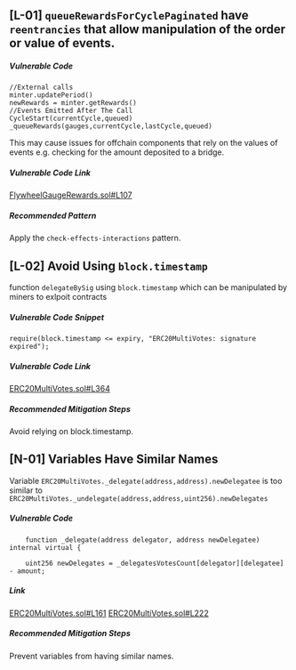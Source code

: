 ## [L-01] ```queueRewardsForCyclePaginated``` have  ```reentrancies``` that allow manipulation of the order or value of events.
##### Vulnerable Code 
``` solidity 
//External calls
minter.updatePeriod()
newRewards = minter.getRewards()
//Events Emitted After The Call
CycleStart(currentCycle,queued)
_queueRewards(gauges,currentCycle,lastCycle,queued)
```
This may cause issues for offchain components that rely on the values of events e.g. checking for the amount deposited to a bridge.
##### Vulnerable Code Link 
[FlywheelGaugeRewards.sol#L107](https://github.com/code-423n4/2023-05-maia/blob/54a45beb1428d85999da3f721f923cbf36ee3d35/src/rewards/rewards/FlywheelGaugeRewards.sol#L107)
##### Recommended Pattern 
Apply the ```check-effects-interactions``` pattern.

## [L-02] Avoid Using ```block.timestamp``` 
function ```delegateBySig``` using ```block.timestamp``` which can be manipulated by miners to exlpoit contracts
##### Vulnerable Code Snippet 
``` solidity
require(block.timestamp <= expiry, "ERC20MultiVotes: signature expired");
```
##### Vulnerable Code Link
[ERC20MultiVotes.sol#L364](https://github.com/code-423n4/2023-05-maia/blob/54a45beb1428d85999da3f721f923cbf36ee3d35/src/erc-20/ERC20MultiVotes.sol#L364)
##### Recommended Mitigation Steps
Avoid relying on block.timestamp.
## [N-01] Variables Have Similar Names
Variable ```ERC20MultiVotes._delegate(address,address).newDelegatee``` is too similar to ``` ERC20MultiVotes._undelegate(address,address,uint256).newDelegates```
##### Vulnerable Code 
``` solidity 
    function _delegate(address delegator, address newDelegatee) internal virtual {

    uint256 newDelegates = _delegatesVotesCount[delegator][delegatee] - amount;
```
##### Link
[ERC20MultiVotes.sol#L161](https://github.com/code-423n4/2023-05-maia/blob/54a45beb1428d85999da3f721f923cbf36ee3d35/src/erc-20/ERC20MultiVotes.sol#L161)
[ERC20MultiVotes.sol#L222](https://github.com/code-423n4/2023-05-maia/blob/54a45beb1428d85999da3f721f923cbf36ee3d35/src/erc-20/ERC20MultiVotes.sol#L222)
##### Recommended Mitigation Steps 
Prevent variables from having similar names.


